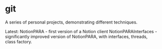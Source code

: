 # git


A series of personal projects, demonstrating different techniques.

Latest: 
NotionPARA - first version of a Notion client
NotionPARAInterfaces - significantly improved version of NotionPARA, with interfaces, threads, class factory.  
